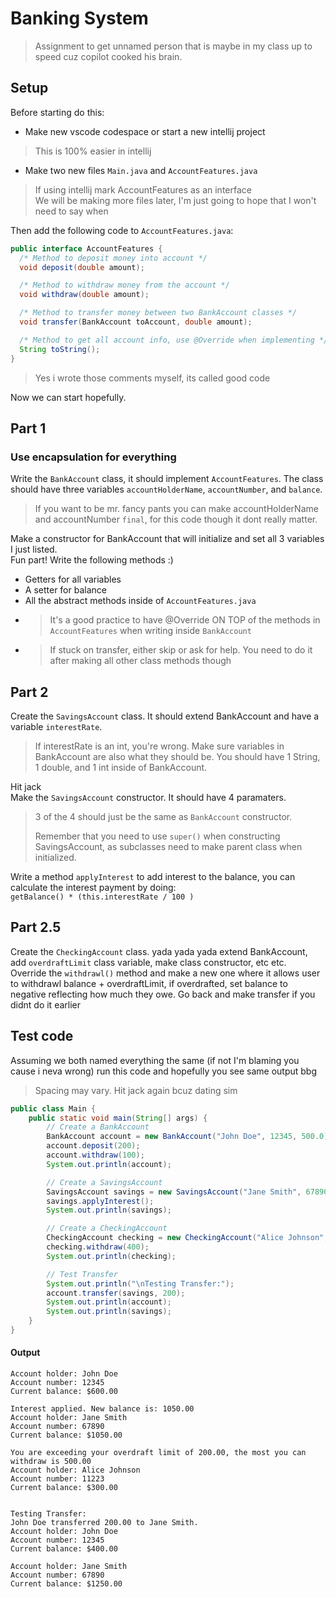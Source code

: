 # Banking System
> Assignment to get unnamed person that is maybe in my class up to speed cuz copilot cooked his brain.

## Setup
Before starting do this:
- Make new vscode codespace or start a new intellij project
> This is 100% easier in intellij
- Make two new files ```Main.java``` and ```AccountFeatures.java```
> If using intellij mark AccountFeatures as an interface </br>
> We will be making more files later, I'm just going to hope that I won't need to say when

Then add the following code to ```AccountFeatures.java```:
```java
public interface AccountFeatures {
  /* Method to deposit money into account */
  void deposit(double amount);

  /* Method to withdraw money from the account */
  void withdraw(double amount);

  /* Method to transfer money between two BankAccount classes */
  void transfer(BankAccount toAccount, double amount);

  /* Method to get all account info, use @Override when implementing */
  String toString();
}
```
> Yes i wrote those comments myself, its called good code
> 
Now we can start hopefully.


## Part 1
### Use encapsulation for everything
Write the ```BankAccount``` class, it should implement ```AccountFeatures```. The class should have three variables ```accountHolderName```, ```accountNumber```, and ```balance```. 
> If you want to be mr. fancy pants you can make accountHolderName and accountNumber ```final```, for this code though it dont really matter.
> 
Make a constructor for BankAccount that will initialize and set all 3 variables I just listed. </br>
Fun part! Write the following methods :)
- Getters for all variables
- A setter for balance
- All the abstract methods inside of ```AccountFeatures.java```
- > It's a good practice to have @Override ON TOP of the methods in ```AccountFeatures``` when writing inside ```BankAccount```
- > If stuck on transfer, either skip or ask for help. You need to do it after making all other class methods though


## Part 2
Create the ```SavingsAccount``` class. It should extend BankAccount and have a variable ```interestRate```. 
> If interestRate is an int, you're wrong. Make sure variables in BankAccount are also what they should be. You should have 1 String, 1 double, and 1 int inside of BankAccount.
> 
Hit jack </br>
Make the ```SavingsAccount``` constructor. It should have 4 paramaters.
> 3 of the 4 should just be the same as ```BankAccount``` constructor.
> 
> Remember that you need to use ```super()``` when constructing SavingsAccount, as subclasses need to make parent class when initialized. </br>

Write a method ```applyInterest``` to add interest to the balance, you can calculate the interest payment by doing: </br>```getBalance() * (this.interestRate / 100 )```

## Part 2.5
Create the ```CheckingAccount``` class. yada yada yada extend BankAccount, add ```overdraftLimit``` class variable, make class constructor, etc etc. </br>
Override the ```withdrawl()``` method and make a new one where it allows user to withdrawl balance + overdraftLimit, if overdrafted, set balance to negative reflecting how much they owe.
Go back and make transfer if you didnt do it earlier

## Test code
Assuming we both named everything the same (if not I'm blaming you cause i neva wrong) run this code and hopefully you see same output bbg 
> Spacing may vary. Hit jack again bcuz dating sim
> 
```java
public class Main {
    public static void main(String[] args) {
        // Create a BankAccount
        BankAccount account = new BankAccount("John Doe", 12345, 500.0);
        account.deposit(200);
        account.withdraw(100);
        System.out.println(account);

        // Create a SavingsAccount
        SavingsAccount savings = new SavingsAccount("Jane Smith", 67890, 1000.0, 5.0);
        savings.applyInterest();
        System.out.println(savings);

        // Create a CheckingAccount
        CheckingAccount checking = new CheckingAccount("Alice Johnson", 11223, 300.0, 200.0);
        checking.withdraw(400);
        System.out.println(checking);

        // Test Transfer
        System.out.println("\nTesting Transfer:");
        account.transfer(savings, 200);
        System.out.println(account);
        System.out.println(savings);
    }
}
```
#### Output
```
Account holder: John Doe
Account number: 12345
Current balance: $600.00

Interest applied. New balance is: 1050.00
Account holder: Jane Smith
Account number: 67890
Current balance: $1050.00

You are exceeding your overdraft limit of 200.00, the most you can withdraw is 500.00
Account holder: Alice Johnson
Account number: 11223
Current balance: $300.00


Testing Transfer:
John Doe transferred 200.00 to Jane Smith.
Account holder: John Doe
Account number: 12345
Current balance: $400.00

Account holder: Jane Smith
Account number: 67890
Current balance: $1250.00
```
